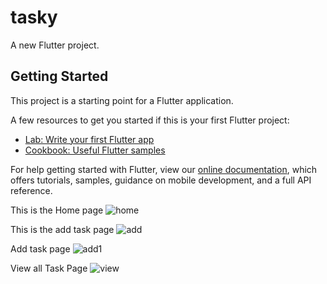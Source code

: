 # tasky

A new Flutter project.

## Getting Started

This project is a starting point for a Flutter application.

A few resources to get you started if this is your first Flutter project:

- [Lab: Write your first Flutter app](https://flutter.dev/docs/get-started/codelab)
- [Cookbook: Useful Flutter samples](https://flutter.dev/docs/cookbook)

For help getting started with Flutter, view our
[online documentation](https://flutter.dev/docs), which offers tutorials,
samples, guidance on mobile development, and a full API reference.

This is the Home page
![home](https://user-images.githubusercontent.com/67690156/182707012-d7392ad6-542e-4ab7-87ca-2f4a51d88949.JPG)


This is the add task page 
![add](https://user-images.githubusercontent.com/67690156/182707126-6c7494a3-3b2b-48a4-9ea7-023ae7598643.JPG)



Add task page
![add1](https://user-images.githubusercontent.com/67690156/182707147-89aa4a5c-a75f-4fdd-a30e-ea711d99848b.JPG)


View all Task Page
![view](https://user-images.githubusercontent.com/67690156/182707175-dbc28cec-616f-4b69-a33e-613707710ce4.JPG)
